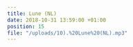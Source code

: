 ```yaml
---
title: Lune (NL)
date: 2018-10-31 13:59:00 +01:00
position: 15
file: "/uploads/10).%20Lune%20(NL).mp3"
---
```


